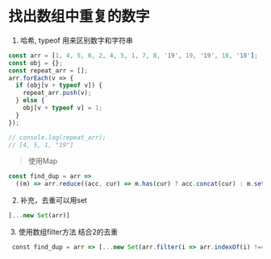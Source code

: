 # 找出数组中重复的数字

1. 哈希, typeof 用来区别数字和字符串

  ```js
  const arr = [1, 4, 5, 6, 2, 4, 5, 1, 7, 8, '19', 19, '19', 18, '18'];
  const obj = {};
  const repeat_arr = [];
  arr.forEach(v => {
    if (obj[v + typeof v]) {
      repeat_arr.push(v);
    } else {
      obj[v + typeof v] = 1;
    }
  });

  // console.log(repeat_arr);
  // [4, 5, 1, "19"]
  ```

> 使用Map

```js
const find_dup = arr =>
  ((m) => arr.reduce((acc, cur) => m.has(cur) ? acc.concat(cur) : m.set(cur, 1) && acc, []))(new Map())
```

  2. 补充，去重可以用set

  ```js
  [...new Set(arr)]
  ```
  
  3. 使用数组filter方法 结合2的去重
  
  ```js
  const find_dup = arr => [...new Set(arr.filter(i => arr.indexOf(i) !== arr.lastIndexOf(i)))]
```
  
